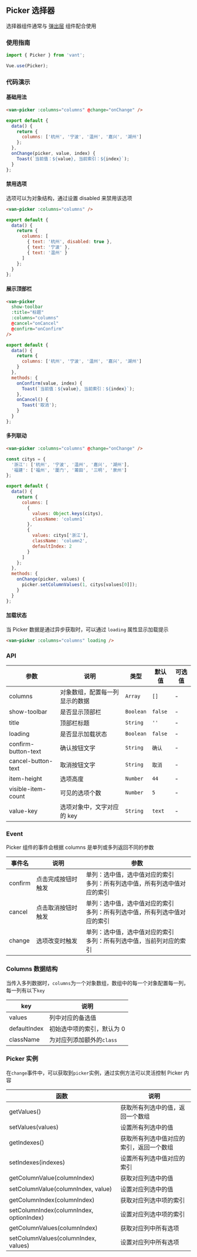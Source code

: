 ## Picker 选择器
选择器组件通常与 [弹出层](#/zh-CN/popup) 组件配合使用

### 使用指南
``` javascript
import { Picker } from 'vant';

Vue.use(Picker);
```

### 代码演示


#### 基础用法

```html
<van-picker :columns="columns" @change="onChange" />
```

```javascript
export default {
  data() {
    return {
      columns: ['杭州', '宁波', '温州', '嘉兴', '湖州']
    };
  },
  onChange(picker, value, index) {
    Toast(`当前值：${value}, 当前索引：${index}`);
  }
};
```

#### 禁用选项
选项可以为对象结构，通过设置 disabled 来禁用该选项

```html
<van-picker :columns="columns" />
```

```javascript
export default {
  data() {
    return {
      columns: [
        { text: '杭州', disabled: true },
        { text: '宁波' },
        { text: '温州' }
      ]
    };
  }
};
```

#### 展示顶部栏

```html
<van-picker
  show-toolbar
  :title="标题"
  :columns="columns"
  @cancel="onCancel"
  @confirm="onConfirm"
/>
```

```javascript
export default {
  data() {
    return {
      columns: ['杭州', '宁波', '温州', '嘉兴', '湖州']
    }
  },
  methods: {
    onConfirm(value, index) {
      Toast(`当前值：${value}, 当前索引：${index}`);
    },
    onCancel() {
      Toast('取消');
    }
  }
};
```

#### 多列联动

```html
<van-picker :columns="columns" @change="onChange" />
```

```javascript
const citys = {
  '浙江': ['杭州', '宁波', '温州', '嘉兴', '湖州'],
  '福建': ['福州', '厦门', '莆田', '三明', '泉州']
};

export default {
  data() {
    return {
      columns: [
        {
          values: Object.keys(citys),
          className: 'column1'
        },
        {
          values: citys['浙江'],
          className: 'column2',
          defaultIndex: 2
        }
      ]
    };
  },
  methods: {
    onChange(picker, values) {
      picker.setColumnValues(1, citys[values[0]]);
    }
  }
};
```

#### 加载状态
当 Picker 数据是通过异步获取时，可以通过 `loading` 属性显示加载提示

```html
<van-picker :columns="columns" loading />
```

### API

| 参数 | 说明 | 类型 | 默认值 | 可选值 |
|-----------|-----------|-----------|-------------|-------------|
| columns | 对象数组，配置每一列显示的数据 | `Array` | `[]` | - |
| show-toolbar | 是否显示顶部栏 | `Boolean` | `false` | - |
| title | 顶部栏标题 | `String` | `''` | - |
| loading | 是否显示加载状态 | `Boolean` | `false` | - |
| confirm-button-text | 确认按钮文字 | `String` | `确认` | - |
| cancel-button-text | 取消按钮文字 | `String` | `取消` | - |
| item-height | 选项高度 | `Number` | `44` | - |
| visible-item-count | 可见的选项个数 | `Number` | `5` | - |
| value-key | 选项对象中，文字对应的 key | `String` | `text` | - |

### Event
Picker 组件的事件会根据 columns 是单列或多列返回不同的参数

| 事件名 | 说明 | 参数 |
|-----------|-----------|-----------|
| confirm | 点击完成按钮时触发 | 单列：选中值，选中值对应的索引<br>多列：所有列选中值，所有列选中值对应的索引 |
| cancel | 点击取消按钮时触发 | 单列：选中值，选中值对应的索引<br>多列：所有列选中值，所有列选中值对应的索引 |
| change | 选项改变时触发 | 单列：选中值，选中值对应的索引<br>多列：所有列选中值，当前列对应的索引 |


### Columns 数据结构
当传入多列数据时，`columns`为一个对象数组，数组中的每一个对象配置每一列，每一列有以下`key`

| key | 说明 |
|-----------|-----------|
| values | 列中对应的备选值 |
| defaultIndex | 初始选中项的索引，默认为 0 |
| className | 为对应列添加额外的`class` |

### Picker 实例
在`change`事件中，可以获取到`picker`实例，通过实例方法可以灵活控制 Picker 内容

| 函数 | 说明 |
|-----------|-----------|
| getValues() | 获取所有列选中的值，返回一个数组 |
| setValues(values) | 设置所有列选中的值 |
| getIndexes() | 获取所有列选中值对应的索引，返回一个数组 |
| setIndexes(indexes) | 设置所有列选中值对应的索引 |
| getColumnValue(columnIndex) | 获取对应列选中的值 |
| setColumnValue(columnIndex, value) | 设置对应列选中的值 |
| getColumnIndex(columnIndex) | 获取对应列选中项的索引 |
| setColumnIndex(columnIndex, optionIndex) | 设置对应列选中项的索引 |
| getColumnValues(columnIndex) | 获取对应列中所有选项 |
| setColumnValues(columnIndex, values) | 设置对应列中所有选项 |
